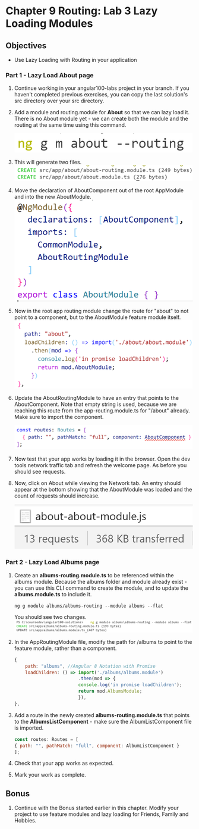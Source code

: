 # Chapter 9 Routing: Lab 3 Lazy Loading Modules

## Objectives

- Use Lazy Loading with Routing in your application


### **Part 1 - Lazy Load About page**


1. Continue working in your angular100-labs project in your branch. If you haven't completed previous exercises, you can copy the last solution's src directory over your src directory.
   
2. Add a module and routing.module for **About** so that we can lazy load it. There is no About module yet - we can create both the module and the routing at the same time using this command.

    ![](../screenshots/3-about-cli-routing.png)

3. This will generate two files.
    ![](../screenshots/3-about-cli-routing-output.png)

4. Move the declaration of AboutComponent out of the root AppModule and into the new AboutModule.
   ![](../screenshots/3-about-component-into-module.png)
   
5. Now in the root app routing module change the route for "about" to not point to a component, but to the AboutModule feature module itself. 
    ![](../screenshots/3-about-lazy-load.png)
   

6. Update the AboutRoutingModule to have an entry that points to the AboutComponent. Note that empty string is used, because we are reaching this route from the app-routing.module.ts for "/about" already. Make sure to import the component.
    
    ![](../screenshots/3-about-routing-mod.png)


7. Now test that your app works by loading it in the browser. Open the dev tools network traffic tab and refresh the welcome page. As before you should see requests.
   
8. Now, click on About while viewing the Network tab. An entry should appear at the bottom showing that the AboutModule was loaded and the count of requests should increase.

    ![](../screenshots/3-about-network-loaded-13.png)

### **Part 2 - Lazy Load Albums page**

1. Create an **albums-routing.module.ts** to be referenced within the albums module. Because the albums folder and module already exist - you can use this CLI command to create the module, and to update the **albums.module.ts** to include it.

    ```console
    ng g module albums/albums-routing --module albums --flat
    ```

    You should see two changes.
     ![](../screenshots/feature-routing.png)


1. In the AppRoutingModule file, modify the path for /albums to point to the feature module, rather than a component. 

    ```javascript
    {
        path: "albums", //Angular 8 Notation with Promise
        loadChildren: () => import('./albums/albums.module')
                            .then(mod => {
                            console.log('in promise loadChildren');
                            return mod.AlbumsModule;
                            }),
    },
    ```


8. Add a route in the newly created **albums-routing.module.ts** that points to the **AlbumsListComponent** - make sure the AlbumListComponent file is imported.

    ```javascript
    const routes: Routes = [
    { path: "", pathMatch: "full", component: AlbumListComponent }
    ];
    ```

9.  Check that your app works as expected. 

10. Mark your work as complete. 

## Bonus

1. Continue with the Bonus started earlier in this chapter. Modify your project to use feature modules and lazy loading for Friends, Family and Hobbies.
